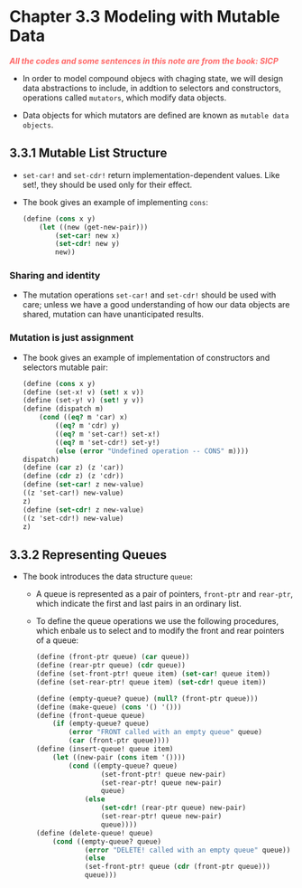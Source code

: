 # Chapter 3.3 Modeling with Mutable Data
<p style="color:#FF6666; font-weight: bold; font-style: italic"> All the codes and some sentences in 
this note are from the book: SICP <p>

- In order to model compound objecs with chaging state, we will design data abstractions to include, 
in addtion to selectors and constructors, operations called `mutators`, which modify data objects.

- Data objects for which mutators are defined are known as `mutable data objects`.

## 3.3.1 Mutable List Structure

- `set-car!` and `set-cdr!` return implementation-dependent values. Like set!, they should be used 
only for their effect.

- The book gives an example of implementing `cons`:
    ```scheme
    (define (cons x y)
        (let ((new (get-new-pair)))
            (set-car! new x)
            (set-cdr! new y)
            new))
    ```

### Sharing and identity

- The mutation operations `set-car!` and `set-cdr!` should be used with care; unless we have a good
understanding of how our data objects are shared, mutation can have unanticipated results.

### Mutation is just assignment

- The book gives an example of implementation of constructors and selectors mutable pair:
    ```scheme
    (define (cons x y)
    (define (set-x! v) (set! x v))
    (define (set-y! v) (set! y v))
    (define (dispatch m)
        (cond ((eq? m 'car) x)
            ((eq? m 'cdr) y)
            ((eq? m 'set-car!) set-x!)
            ((eq? m 'set-cdr!) set-y!)
            (else (error "Undefined operation -- CONS" m))))
    dispatch)
    (define (car z) (z 'car))
    (define (cdr z) (z 'cdr))
    (define (set-car! z new-value)
    ((z 'set-car!) new-value)
    z)
    (define (set-cdr! z new-value)
    ((z 'set-cdr!) new-value)
    z)
    ```

## 3.3.2 Representing Queues

- The book introduces the data structure `queue`:
  - A queue is represented as a pair of pointers, `front-ptr` and `rear-ptr`, which indicate the
  first and last pairs in an ordinary list.

  - To define the queue operations we use the following procedures, which enbale us to select and to
  modify the front and rear pointers of a queue:
    ```scheme
    (define (front-ptr queue) (car queue))
    (define (rear-ptr queue) (cdr queue))
    (define (set-front-ptr! queue item) (set-car! queue item))
    (define (set-rear-ptr! queue item) (set-cdr! queue item))

    (define (empty-queue? queue) (null? (front-ptr queue)))
    (define (make-queue) (cons '() '()))
    (define (front-queue queue)
        (if (empty-queue? queue)
            (error "FRONT called with an empty queue" queue)
            (car (front-ptr queue))))
    (define (insert-queue! queue item)
        (let ((new-pair (cons item '())))
            (cond ((empty-queue? queue)
                    (set-front-ptr! queue new-pair)
                    (set-rear-ptr! queue new-pair)
                    queue)
                (else
                    (set-cdr! (rear-ptr queue) new-pair)
                    (set-rear-ptr! queue new-pair)
                    queue))))
    (define (delete-queue! queue)
        (cond ((empty-queue? queue)
                (error "DELETE! called with an empty queue" queue))
                (else
                (set-front-ptr! queue (cdr (front-ptr queue)))
                queue)))
    ```
  
